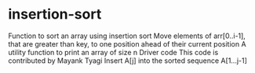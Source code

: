 # insertion-sort
Function to sort an array using insertion sort
Move elements of arr[0..i-1], that are 
greater than key, to one position ahead of their current position 
 A utility function to print an array of size n 
 Driver code 
This code is contributed by Mayank Tyagi
Insert A[j] into the sorted sequence A[1...j-1]
